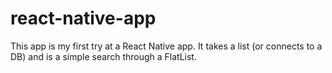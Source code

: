 # react-native-app

This app is my first try at a React Native app. It takes a list (or connects to a DB) and is a simple search through a FlatList.
